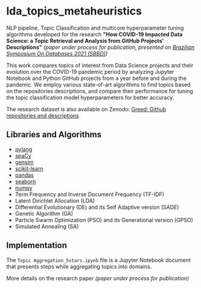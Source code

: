 # lda_topics_metaheuristics

NLP pipeline, Topic Classification and multicore hyperparameter tuning algorithms developed for the research 
__"How COVID-19 Impacted Data Science: a Topic Retrieval and Analysis from GitHub Projects' Descriptions"__ _(paper under process for publication, 
presented on [Brazilian Symposium On Databases 2021 (SBBD)](https://sbbd.org.br/2021/))_

This work compares topics of interest from Data Science projects and their evolution over the COVID-19 pandemic period by analyzing Jupyter Notebook 
and Python GitHub projects from a year before and during the pandemic. We employ various state-of-art algorithms to find topics based on the repositories descriptions, 
and compare their performance for tuning the topic classification model hyperparameters for better accuracy.

The research dataset is also available on Zenodo: [Greed:  Github repositories and descriptions](https://www.doi.org/10.5281/zenodo.5138079)

## Libraries and Algorithms
* [pylang](https://pypi.org/project/pylang/)
* [spaCy](https://spacy.io/)
* [gensim](https://radimrehurek.com/gensim/index.html)
* [scikit-learn](https://scikit-learn.org/stable/)
* [pandas](https://pandas.pydata.org/)
* [seaborn](https://seaborn.pydata.org/)
* [numpy](https://numpy.org/)
* Term Frequency and Inverse Document Frequency (TF-IDF)
* Latent Dirichlet Allocation (LDA)
* Differential Evolutionary (DE) and its Self Adaptive version (SADE)
* Genetic Algorithm (GA)
* Particle Swarm Optimization (PSO) and its Generational version (GPSO) 
* Simulated Annealing (SA)

## Implementation

The `Topic Aggregation_5stars.ipynb` file is a Jupyter Notebook document that presents steps while aggregating topics into domains.

More details on the research paper _(paper under process for publication)_
